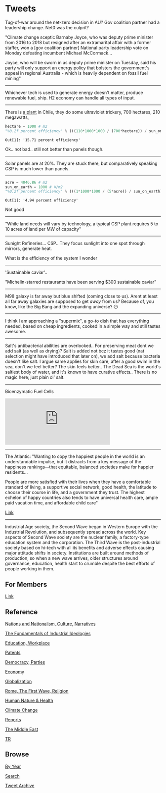 # Tweets


Tug-of-war around the net-zero decision in AU? Gov coalition partner
had a leadership change. Net0 was the culprit?

"Climate change sceptic Barnaby Joyce, who was deputy prime minister
from 2016 to 2018 but resigned after an extramarital affair with a
former staffer, won a [gov coalition partner] National party
leadership vote on Monday defeating incumbent Michael McCormack...

Joyce, who will be sworn in as deputy prime minister on Tuesday, said
his party will only support an energy policy that bolsters the
government's appeal in regional Australia - which is heavily dependent
on fossil fuel mining"

---

Whichever tech is used to generate energy doesn't matter, produce
renewable fuel, ship. H2 economy can handle all types of input.

---

There is [a plant](https://www.bangkokpost.com/business/2129691/chile-opens-vast-thermosolar-power-plant) in Chile,
they do some ultraviolet trickery, 700 hectares, 210 megawatts,

```python
hectare = 1000 # m2
"%0.2f percent efficiency" % (((110*1000*1000 / (700*hectare)) / sun_on_earth) * 100.0)
```

```text
Out[1]: '15.71 percent efficiency'
```

Ok.. not bad.. still not better than panels though.

---

Solar panels are at 20%. They are stuck there, but comparatively
speaking CSP is much lower than panels.

---

```python
acre = 4046.86 # m2
sun_on_earth = 1000 # W/m2
"%0.2f percent efficiency" % (((1*1000*1000 / (5*acre)) / sun_on_earth) * 100.0)
```

```text
Out[1]: '4.94 percent efficiency'
```

Not good

---

"While land needs will vary by technology, a typical CSP plant requires
5 to 10 acres of land per MW of capacity"

---

Sunight Refineries... CSP.. They focus sunlight into one spot through mirrors,
generate heat.

What is the efficiency of the system I wonder

---

'Sustainable caviar'..

"Michelin-starred restaurants have been serving $300 sustainable caviar"

---

M98 galaxy is far away but blue shifted (coming close to us). Arent at
least all far away galaxies are supposed to get *away* from us?
Because of, you know, like the Big Bang and the expanding universe? 😶 

---

I think I am approaching a "supermix", a go-to dish that has
everything needed, based on cheap ingredients, cooked in a simple way
and still tastes awesome.

---

Salt's antibacterial abilities are overlooked.. For preserving meat
dont we add salt (as well as drying)? Salt is added not bcz it tastes
good (nat selection might have introduced that later on), we add salt
because bacteria doesn't like salt. I argue same applies for skin
care; after a good swim in the sea, don't we feel better? The skin
feels better.. The Dead Sea is the world's saltiest body of water, and
it's known to have curative effects.. There is no magic here; just
plain ol' salt.

---

Bioenzymatic Fuel Cells

<iframe width="340" src="https://www.youtube.com/embed/2r48_g-yO4c?start=45" title="YouTube video player" frameborder="0" allow="accelerometer; autoplay; clipboard-write; encrypted-media; gyroscope; picture-in-picture" allowfullscreen></iframe>

---

The Atlantic: "Wanting to copy the happiest people in the world is an
understandable impulse, but it distracts from a key message of the
happiness rankings—that equitable, balanced societies make for happier
residents...

People are more satisfied with their lives when they have a
comfortable standard of living, a supportive social network, good
health, the latitude to choose their course in life, and a government
they trust. The highest echelon of happy countries also tends to have
universal health care, ample paid vacation time, and affordable child
care"

[Link](https://www.theatlantic.com/family/archive/2021/06/worlds-happiest-countries-denmark-finland-norway/619299/)

---

Industrial Age society, the Second Wave began in Western Europe with
the Industrial Revolution, and subsequently spread across the
world. Key aspects of Second Wave society are the nuclear family, a
factory-type education system and the corporation. The Third Wave is
the post-industrial society based on hi-tech with all its benefits and
adverse effects causing major attitude shifts in society. Institutions
are built around methods of production, so when a new wave arrives,
older structures around governance, education, health start to crumble
despite the best efforts of people working in them.

## For Members

[Link](https://thirdwave-members.herokuapp.com)

## Reference

[Nations and Nationalism, Culture, Narratives](/2013/02/nations-and-nationalism.md)

[The Fundamentals of Industrial Ideologies](/2011/04/fundamentals-of-industrial-ideologies.md)

[Education, Workplace](2017/09/education-workplace.md)

[Patents](/2018/09/patents.md)

[Democracy, Parties](/2016/11/democracy.md)

[Economy](/2018/05/economy.md)

[Globalization](/2018/09/globalization.md)

[Rome, The First Wave, Religion](/2017/12/rome.md)

[Human Nature & Health](/2020/07/human-nature.md)

[Climate Change](/2018/12/climate.md)

[Reports](/2019/05/reports.md)

[The Middle East](/2019/07/middleeast.md)

[TR](../tr)

## Browse

[By Year](years.md)

[Search](search.html)

[Tweet Archive](/tweets/README.md)

